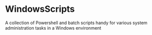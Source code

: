 # WindowsScripts
A collection of Powershell and batch scripts handy for various system administration tasks in a Windows environment
